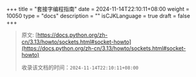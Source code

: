 +++
title = "套接字编程指南"
date = 2024-11-14T22:10:11+08:00
weight = 10050
type = "docs"
description = ""
isCJKLanguage = true
draft = false
+++

> 原文: [https://docs.python.org/zh-cn/3.13/howto/sockets.html#socket-howto](https://docs.python.org/zh-cn/3.13/howto/sockets.html#socket-howto)
>
> 收录该文档的时间：`2024-11-14T22:10:11+08:00`
